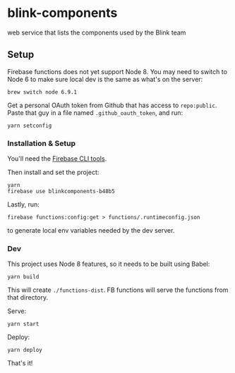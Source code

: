 # blink-components
web service that lists the components used by the Blink team

## Setup

Firebase functions does not yet support Node 8. You may need to switch to Node 6
to make sure local dev is the same as what's on the server:

```
brew switch node 6.9.1
```

Get a personal OAuth token from Github that has access to `repo:public`. Paste
that guy in a file named `.github_oauth_token`, and run:

    yarn setconfig

### Installation & Setup

You'll need the [Firebase CLI tools](https://firebase.google.com/docs/cli/).

Then install and set the project:

    yarn
    firebase use blinkcomponents-b48b5

Lastly, run:

    firebase functions:config:get > functions/.runtimeconfig.json

to generate local env variables needed by the dev server.

### Dev

This project uses Node 8 features, so it needs to be built using Babel:

    yarn build

 This will create `./functions-dist`. FB functions will serve the functions from that directory.

Serve:

    yarn start

Deploy:

    yarn deploy

That's it!

